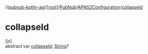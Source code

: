 //[pubnub-kotlin-api](../../../../index.md)/[[root]](../../index.md)/[PubNub](../index.md)/[APNS2Configuration](index.md)/[collapseId](collapse-id.md)

# collapseId

[js]\
abstract var [collapseId](collapse-id.md): [String](https://kotlinlang.org/api/latest/jvm/stdlib/kotlin-stdlib/kotlin/-string/index.html)?

